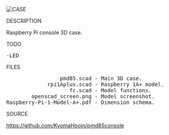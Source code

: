![CASE](https://github.com/kyomahooin/pmd85console/raw/master/openscad/openscad_screen.png "case")

DESCRIPTION

Raspberry Pi console 3D case.

TODO
<pre>
-LED
</pre>

FILES

<pre>
                 pmd85.scad - Main 3D case.
             rpi1Aplus.scad - Raspberry 1A+ model.
                    fc.scad - Model functions.
        openscad_screen.png - Model screenshot.
Raspberry-Pi-1-Model-A+.pdf - Dimension schema.
</pre>

SOURCE

https://github.com/KyomaHooin/pmd85console

